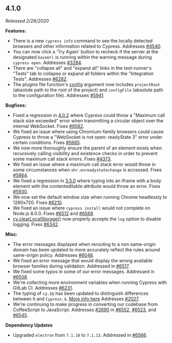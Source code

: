 ## 4.1.0

_Released 2/28/2020_

**Features:**

- There is a new `cypress info` command to see the locally detected browsers and
  other information related to Cypress. Addresses
  [#4540](https://github.com/cypress-io/cypress/issues/4540).
- You can now click a 'Try Again' button to recheck if the server at the
  designated `baseUrl` is running within the warning message during
  `cypress open`. Addresses
  [#3284](https://github.com/cypress-io/cypress/issues/3284).
- There are "collapse all" and "expand all" links in the test-runner's "Tests"
  tab to collapse or expand all folders within the "Integration Tests".
  Addresses [#6282](https://github.com/cypress-io/cypress/issues/6282).
- The plugins file function's [config](/api/plugins/configuration-api) argument
  now includes `projectRoot` (absolute path to the root of the project) and
  `configFile` (absolute path to the configuration file). Addresses
  [#5941](https://github.com/cypress-io/cypress/issues/5941).

**Bugfixes:**

- Fixed a regression in [4.0.2](#4-0-2) where Cypress could throw a "Maximum
  call stack size exceeded" error when transmitting a circular object over the
  internal WebSocket. Fixes
  [#6582](https://github.com/cypress-io/cypress/issues/6582).
- We fixed an issue where using Chromium-family browsers could cause Cypress to
  throw a "WebSocket is not open: readyState 3" error under certain conditions.
  Fixes [#5685](https://github.com/cypress-io/cypress/issues/5685).
- We now more thoroughly ensure the parent of an element exists when recursively
  calling visibility and existence checks in order to prevent some maximum call
  stack errors. Fixes
  [#4373](https://github.com/cypress-io/cypress/issues/4373).
- We fixed an issue where a maximum call stack error would throw in some
  circumstances when `xhr.onreadystatechange` is accessed. Fixes
  [#5864](https://github.com/cypress-io/cypress/issues/5864).
- We fixed a regression in [3.5.0](#3-5-0) where typing into an iframe with a
  body element with the contenteditable attribute would throw an error. Fixes
  [#5930](https://github.com/cypress-io/cypress/issues/5930).
- We now set the default window size when running Chrome headlessly to 1280x720.
  Fixes [#6210](https://github.com/cypress-io/cypress/issues/6210).
- We fixed an issue where `cypress install` would not complete on Node.js 8.0.0.
  Fixes [#6512](https://github.com/cypress-io/cypress/issues/6512) and
  [#6568](https://github.com/cypress-io/cypress/issues/6568).
- [cy.clearLocalStorage()](/api/commands/clearlocalstorage) now properly accepts
  the `log` option to disable logging. Fixes
  [#6342](https://github.com/cypress-io/cypress/issues/6342).

**Misc:**

- The error messages displayed when rerouting to a non same-origin domain has
  been updated to more accurately reflect the rules around same-origin policy.
  Addresses [#6048](https://github.com/cypress-io/cypress/issues/6048).
- We fixed an error message that would display the wrong available browser
  families during validation. Addressed in
  [#6517](https://github.com/cypress-io/cypress/pull/6517).
- We fixed some typos in some of our error messages. Addressed in
  [#6508](https://github.com/cypress-io/cypress/pull/6508).
- We're collecting more environment variables when running Cypress with GitLab
  CI. Addresses [#6231](https://github.com/cypress-io/cypress/issues/6231).
- The typing of `cy.$$` has been updated to distinguish differences between it
  and `Cypress.$`. [More info here](/api/utilities/$#Cypress-vs-cy) Addresses
  [#2027](https://github.com/cypress-io/cypress/issues/2027).
- We're continuing to make progress in converting our codebase from CoffeeScript
  to JavaScript. Addresses
  [#2690](https://github.com/cypress-io/cypress/issues/2690) in
  [#6552](https://github.com/cypress-io/cypress/pull/6552),
  [#6523](https://github.com/cypress-io/cypress/pull/6523), and
  [#6545](https://github.com/cypress-io/cypress/pull/6545).

**Dependency Updates**

- Upgraded `electron` from `7.1.10` to `7.1.13`. Addressed in
  [#6566](https://github.com/cypress-io/cypress/pull/6566).
